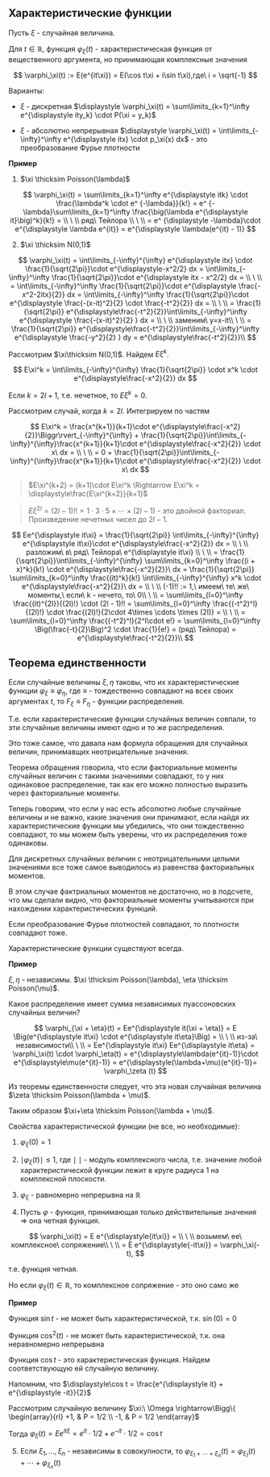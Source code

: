 ## Характеристические функции

Пусть $\xi$ - случайная величина.

Для $t\in \mathbb R$, функция $\varphi_\xi(t)$ - характеристическая функция от вещественного аргумента, но принимающая комплексные значения

$$
\varphi_\xi(t) := E(e^{it\xi}) = E(\cos t\xi + i\sin t\xi),где\ i = \sqrt{-1}
$$

Варианты:

- $\xi$ - дискретная $\displaystyle \varphi_\xi(t) = \sum\limits_{k=1}^\infty e^{\displaystyle ity_k} \cdot P(\xi = y_k)$

- $\xi$ - абсолютно непрерывная $\displaystyle \varphi_\xi(t) = \int\limits_{-\infty}^\infty e^{\displaystyle itx} \cdot p_\xi(x) dx$ - это преобразование Фурье плотности

**Пример**

1) $\xi \thicksim Poisson(\lambda)$

$$
\varphi_\xi(t) = \sum\limits_{k=1}^\infty e^{\displaystyle itk} \cdot \frac{\lambda^k \cdot e^ {-\lambda}}{k!} = e^ {-\lambda}\sum\limits_{k=1}^\infty \frac{\big(\lambda e^{\displaystyle it}\big)^k}{k!} = \\
\ \\
ряд\ Тейлора \\
\ \\
= e^ {\displaystyle -\lambda}\cdot e^{\displaystyle \lambda e^{it}} = e^{\displaystyle \lambda(e^{it} - 1)}
$$

2) $\xi \thicksim N(0,1)$

$$
\varphi_\xi(t) = \int\limits_{-\infty}^{\infty} e^{\displaystyle itx} \cdot \frac{1}{\sqrt{2\pi}}\cdot e^{\displaystyle-x^2/2} dx = \int\limits_{-\infty}^\infty \frac{1}{\sqrt{2\pi}}\cdot e^{\displaystyle itx - x^2/2} dx = \\
\ \\
= \int\limits_{-\infty}^\infty \frac{1}{\sqrt{2\pi}}\cdot e^{\displaystyle \frac{-x^2-2itx}{2}} dx = \int\limits_{-\infty}^\infty \frac{1}{\sqrt{2\pi}}\cdot e^{\displaystyle \frac{-(x-it)^2}{2} \cdot \frac{-t^2}{2}} dx = \\
\ \\
= \frac{1}{\sqrt{2\pi}} e^{\displaystyle\frac{-t^2}{2}}\int\limits_{-\infty}^\infty  e^{\displaystyle \frac{-(x-it)^2}{2} } dx = \\
\ \\
заменим\ y=x-it\\
\ \\
= \frac{1}{\sqrt{2\pi}} e^{\displaystyle\frac{-t^2}{2}}\int\limits_{-\infty}^\infty  e^{\displaystyle \frac{-y^2}{2} } dy = e^{\displaystyle\frac{-t^2}{2}}\\
$$

Рассмотрим $\xi\thicksim N(0,1)$. Найдем $E\xi^k$.

$$
E\xi^k = \int\limits_{-\infty}^{\infty} \frac{1}{\sqrt{2\pi}} \cdot x^k \cdot e^{\displaystyle\frac{-x^2}{2}} dx
$$

Если $k = 2l + 1$, т.е. нечетное, то $E\xi^k = 0$.

Рассмотрим случай, когда $k = 2l$. Интегрируем по частям

$$
E\xi^k = \frac{x^{k+1}}{k+1}\cdot e^{\displaystyle\frac{-x^2}{2}}\Biggr\rvert_{-\infty}^{\infty} + \frac{1}{\sqrt{2\pi}}\int\limits_{-\infty}^{\infty}\frac{x^{k+1}}{k+1}\cdot e^{\displaystyle\frac{-x^2}{2}} \cdot x\ dx = \\
\ \\
= 0 + \frac{1}{\sqrt{2\pi}}\int\limits_{-\infty}^{\infty}\frac{x^{k+1}}{k+1}\cdot e^{\displaystyle\frac{-x^2}{2}} \cdot x\ dx
$$

> $E\xi^{k+2} = (k+1)\cdot E\xi^k \Rightarrow E\xi^k = \displaystyle\frac{E\xi^{k+2}}{k+1}$

> $E\xi^{2l} = (2l - 1)!! = 1\cdot 3 \cdot 5 \times \cdots \times (2l - 1)$ - это двойной факториал. Произведение нечетных чисел до $2l -1$.

$$
Ee^{\displaystyle it\xi} = \frac{1}{\sqrt{2\pi}} \int\limits_{-\infty}^{\infty} e^{\displaystyle it\xi}\cdot e^{\displaystyle\frac{-x^2}{2}} dx = \\
\ \\
разложим\ в\ ряд\ Тейлора\ e^{\displaystyle it\xi} \\
\ \\
= \frac{1}{\sqrt{2\pi}}\int\limits_{-\infty}^{\infty} \sum\limits_{k=0}^\infty \frac{(i + x)^k}{k!} \cdot e^{\displaystyle\frac{-x^2}{2}}\ dx = \frac{1}{\sqrt{2\pi}} \sum\limits_{k=0}^\infty \frac{(it)^k}{k!} \int\limits_{-\infty}^{\infty}  x^k \cdot e^{\displaystyle\frac{-x^2}{2}}\ dx = \\
\ \\
(-1)!! := 1,\ имеем\ те\ же\ моменты,\ если\ k - нечето, то\ 0\\
\ \\
= \sum\limits_{l=0}^\infty \frac{(it)^{2l}}{(2l)!} \cdot (2l - 1)!! = \sum\limits_{l=0}^\infty \frac{(-t^2)^l}{(2l)!} \cdot \frac{(2l)!}{2\cdot 4\times \cdots \times (2l)} = \\
\ \\
= \sum\limits_{l=0}^\infty \frac{(-t^2)^l}{2^l\cdot e!} = \sum\limits_{l=0}^\infty \Big(\frac{-t}{2}\Big)^2 \cdot \frac{1}{e!} = (ряд\ Тейлора) = e^{\displaystyle\frac{-t^2}{2}}\\
$$

## Теорема единственности

Если случайные величины $\xi, \eta$ таковы, что их характеристические функции $\varphi_\xi \equiv \varphi_\eta$, где $\equiv$ - тождественно совпадают на всех своих аргументах $t$, то $F_\xi \equiv F_\eta$ - функции распределения.

Т.е. если характеристические функции случайных величин совпали, то эти случайные величины имеют одно и то же распределения.

Это тоже самое, что давала нам формула обращения для случайных величин, принимавщих неотрицательные значения.

Теорема обращения говорила, что если факториальные моменты случайных величин с такими значениями совпадают, то у них одинаковое распределение, так как его можно полностью выразить через факториальные моменты.

Теперь говорим, что если у нас есть абсолютно любые случайные величины и не важно, какие значения они принимают, если найдя их характеристические функции мы убедились, что они тождественно совпадают, то мы можем быть уверены, что их распределения тоже одинаковы.

Для дискретных случайных величин с неотрицательными целыми значениями все тоже самое выводилось из равенства факториальных моментов.

В этом случае фактриальных моментов не достаточно, но в подсчете, что мы сделали видно, что факториальные моменты учитываются при нахождении характеристических функций.

Если преобразование Фурье плотностей совпадают, то плотности совпадают тоже.

Характеристические функции существуют всегда.

**Пример**

$\xi, \eta$ - независимы. $\xi \thicksim Poisson(\lambda), \eta \thicksim Poisson(\mu)$.

Какое распределение имеет сумма независимых пуассоновских случайных величин?

$$
\varphi_{\xi + \eta}(t) = Ee^{\displaystyle it(\xi + \eta)} = E \Big(e^{\displaystyle it\xi} \cdot e^{\displaystyle it\eta}\Big) = \\
\ \\
из-за\ независимости\\
\ \\
= Ee^{\displaystyle it\xi} Ee^{\displaystyle it\eta} = \varphi_\xi(t) \cdot \varphi_\eta(t) = e^{\displaystyle\lambda(e^{it}-1)}\cdot e^{\displaystyle\mu(e^{it}-1)} = e^{\displaystyle(\lambda+\mu)(e^{it}-1)}= \varphi_\zeta (t)
$$

Из теоремы единственности следует, что эта новая случайная величина $\zeta \thicksim Poisson(\lambda + \mu)$.

Таким образом $\xi+\eta \thicksim Poisson(\lambda + \mu)$.

Свойства характеристической функции (не все, но необходимые):

1. $\varphi_\xi(0) = 1$
   
2. $\mid \varphi_\xi(t) \mid \le 1$, где $\mid\ \mid$ - модуль комплексного числа, т.е. значение любой характеристической функции лежит в круге радиуса $1$ на комплексной плоскости.
   
3. $\varphi_\xi$ - равномерно непрерывна на $\mathbb{R}$

4. Пусть $\varphi$ - функция, принимающая только действительные значения $\Rightarrow$ она четная функция.

$$
\varphi_\xi(t) = E e^{\displaystyle{it\xi}} = \\
\ \\
возьмем\ ее\ комплексное\ сопряжение\\
\ \\
= E e^{\displaystyle{-it\xi}} = \varphi_\xi(-t),
$$

т.е. функция четная.

Но если $\varphi_\xi(t)\in \mathbb{R}$, то комплексное сопряжение - это оно само же

**Пример**

Функция $\sin t$ - не может быть характеристической, т.к. $\sin(0) = 0$

Функция $\cos^2(t)$ - не может быть характеристической, т.к. она неравномерно непрерывна

Функция $\cos t$ - это характеристическая функция. Найдем соответствующую ей случайную величину.

Напомним, что $\displaystyle\cos t = \frac{e^{\displaystyle it} + e^{\displaystyle -it}}{2}$

Рассмотрим случайную величину
$\xi:\ \Omega \rightarrow\Bigg\{
\begin{array}{rl}
+1, & P = 1/2 \\
-1, & P = 1/2
\end{array}$

Тогда $\varphi_\xi(t) = E e^{\displaystyle it\xi} = e^{\displaystyle it}\cdot 1/2 + e^{\displaystyle -it}\cdot 1/2 = \cos t$

5. Если $\xi_1, \ldots, \xi_n$ - независимы в совокупности, то $\varphi_{\xi_1 + \cdots + \xi_n}(t) = \varphi_{\xi_1}(t) + \cdots + \varphi_{\xi_n}(t)$